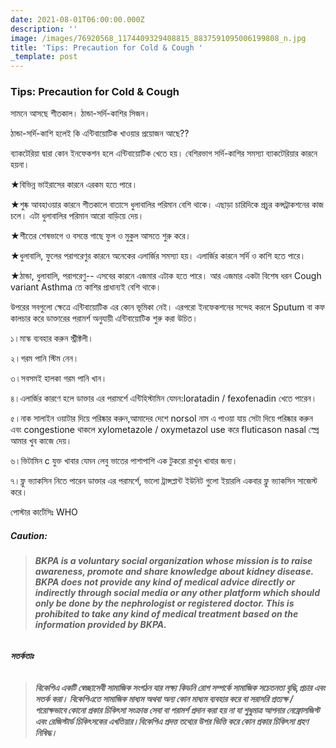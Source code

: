 ```yaml
---
date: 2021-08-01T06:00:00.000Z
description: ''
image: /images/76920568_1174409329408815_8837591095006199808_n.jpg
title: 'Tips: Precaution for Cold & Cough '
_template: post
---
```



### **Tips: Precaution for Cold & Cough**

সামনে আসছে শীতকাল। ঠান্ডা-সর্দি-কাশির সিজন।

ঠান্ডা-সর্দি-কাশি হলেই কি এন্টিবায়োটিক খাওয়ার প্রয়োজন আছে??

ব্যাকটেরিয়া দ্বারা কোন ইনফেকশন হলে এন্টিবায়োটিক খেতে হয়। বেশিরভাগ সর্দি-কাশির সমস্যা ব্যাকটেরিয়ার কারনে হয়না।

★বিভিন্ন ভাইরাসের কারনে এরকম হতে পারে।

★শুষ্ক আবহাওয়ার কারনে শীতকালে বাতাসে ধুলাবালির পরিমান বেশি থাকে। এছাড়া চারিদিকে প্রচুর কন্সট্রাকশনের কাজ চলে। এটা ধুলাবালির পরিমান আরো বাড়িয়ে দেয়।

★শীতের শেষভাগে ও বসন্তে গাছে ফুল ও মুকুল আসতে শুরু করে।

★ধুলাবালি, ফুলের পরাগরেণুর কারনে অনেকের এলার্জির সমস্যা হয়। এলার্জির কারনে সর্দি ও কাশি হতে পারে।

★ঠান্ডা, ধুলাবালি, পরাগরেণু-- এসবের কারনে এজমার এটাক হতে পারে। আর এজমার একটা বিশেষ ধরন Cough variant Asthma তে কাশির প্রাধান্যই বেশি থাকে।

উপরের সবগুলো ক্ষেত্রে এন্টিবায়োটিক এর কোন ভূমিকা নেই। এরপরো ইনফেকশনের সন্দেহ করলে Sputum বা কফ কালচার করে ডাক্তারের পরামর্শ অনুযায়ী এন্টিবায়োটিক শুরু করা উচিত।

১।মাস্ক ব্যবহার করুন স্ট্রীক্টলী।

২।গরম পানি স্টিম নেন।

৩।সবসমই হালকা গরম পানি খান।

৪।এলার্জির কারণে হলে ডাক্তার এর পরামর্শে এন্টিহিস্টামিন যেমন:loratadin / fexofenadin খেতে পারেন।

৫।নাক সালাইন ওয়াটার দিয়ে পরিষ্কার করুন,আমাদের দেশে norsol নাম এ পাওয়া যায় সেটা দিয়ে পরিষ্কার করুন এবং congestione থাকলে xylometazole / oxymetazol use করে fluticason nasal স্প্রে আমার খুব কাজে দেয়।

৬।ভিটামিন c যুক্ত খাবার যেমন লেবু ভাতের পাশাপাশি এক টুকরো রাখুন খাবার জন্য।

৭।ফ্লু ভ্যাকসিন নিতে পারেন ডাক্তার এর পরামর্শে, ভালো ট্রান্সপ্লান্ট ইউনিট গুলো ইয়ারলি একবার ফ্লু ভ্যাকসিন সাজেস্ট করে।

পোস্টার কার্টেসিঃ WHO

##### **Caution:**

> ###### **BKPA is a voluntary social organization whose mission is to raise awareness, promote and share knowledge about kidney disease. BKPA does not provide any kind of medical advice directly or indirectly through social media or any other platform which should only be done by the nephrologist or registered doctor. This is prohibited to take any kind of medical treatment based on the information provided by BKPA.**

###### **সতর্কতাঃ**

> ###### **বিকেপিএ একটি স্বেচ্ছাসেবী সামাজিক সংগঠন যার লক্ষ্য কিডনি রোগ সম্পর্কে সামাজিক সচেতনতা বৃদ্ধি,প্রচার এবং সতর্ক করা। বিকেপিএতে সামাজিক মাধ্যম অথবা অন্য কোন মাধ্যম ব্যবহার করে বা সরাসরি প্রত্যক্ষ / পরোক্ষভাবে কোনো প্রকার চিকিৎসা সংক্রান্ত সেবা বা পরামর্শ প্রদান করা হয় না যা শুধুমাত্র আপনার নেফ্রোলজিস্ট এবং রেজিস্টার্ড চিকিৎসকের এখতিয়ার।বিকেপিএ প্রদত্ত তথ্যের উপর ভিত্তি করে কোন প্রকার চিকিৎসা গ্রহণ নিষিদ্ধ।**
